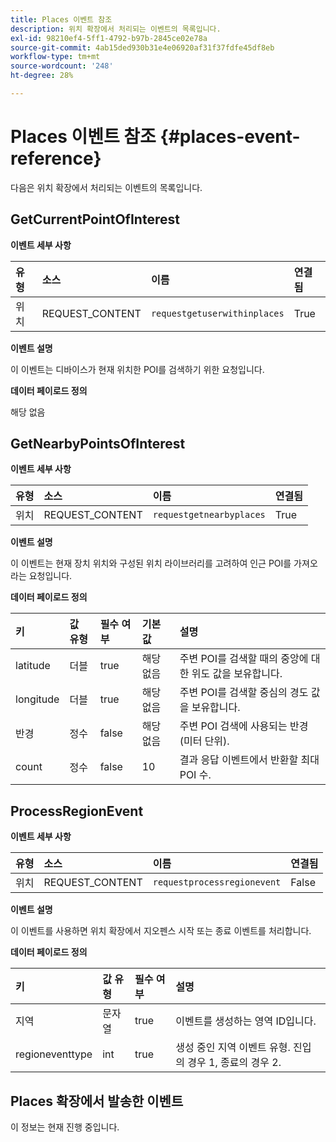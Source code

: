 ```yaml
---
title: Places 이벤트 참조
description: 위치 확장에서 처리되는 이벤트의 목록입니다.
exl-id: 98210ef4-5ff1-4792-b97b-2845ce02e78a
source-git-commit: 4ab15ded930b31e4e06920af31f37fdfe45df8eb
workflow-type: tm+mt
source-wordcount: '248'
ht-degree: 28%

---
```


# Places 이벤트 참조 {#places-event-reference}

다음은 위치 확장에서 처리되는 이벤트의 목록입니다.

## GetCurrentPointOfInterest

**이벤트 세부 사항**

| 유형 | 소스 | 이름 | 연결됨 |
| :--- | :--- | :--- | :--- |
| 위치 | REQUEST_CONTENT | `requestgetuserwithinplaces` | True |

**이벤트 설명**

이 이벤트는 디바이스가 현재 위치한 POI를 검색하기 위한 요청입니다.

**데이터 페이로드 정의**

해당 없음

## GetNearbyPointsOfInterest

**이벤트 세부 사항**

| 유형 | 소스 | 이름 | 연결됨 |
| :--- | :--- | :--- | :--- |
| 위치 | REQUEST_CONTENT | `requestgetnearbyplaces` | True |

**이벤트 설명**

이 이벤트는 현재 장치 위치와 구성된 위치 라이브러리를 고려하여 인근 POI를 가져오라는 요청입니다.

**데이터 페이로드 정의**

| 키 | 값 유형 | 필수 여부 | 기본값 | 설명 |
| :--- | :--- | :--- | :--- | :--- |
| latitude | 더블 | true | 해당 없음 | 주변 POI를 검색할 때의 중앙에 대한 위도 값을 보유합니다. |
| longitude | 더블 | true | 해당 없음 | 주변 POI를 검색할 중심의 경도 값을 보유합니다. |
| 반경 | 정수 | false | 해당 없음 | 주변 POI 검색에 사용되는 반경(미터 단위). |
| count | 정수 | false | 10 | 결과 응답 이벤트에서 반환할 최대 POI 수. |

## ProcessRegionEvent

**이벤트 세부 사항**

| 유형 | 소스 | 이름 | 연결됨 |
| :--- | :--- | :--- | :--- |
| 위치 | REQUEST_CONTENT | `requestprocessregionevent` | False |

**이벤트 설명**

이 이벤트를 사용하면 위치 확장에서 지오펜스 시작 또는 종료 이벤트를 처리합니다.

**데이터 페이로드 정의**

| 키 | 값 유형 | 필수 여부 | 설명 |
| :--- | :--- | :--- | :--- |
| 지역 | 문자열 | true | 이벤트를 생성하는 영역 ID입니다. |
| regioneventtype | int | true | 생성 중인 지역 이벤트 유형. 진입의 경우 1, 종료의 경우 2. |

## Places 확장에서 발송한 이벤트

이 정보는 현재 진행 중입니다.
